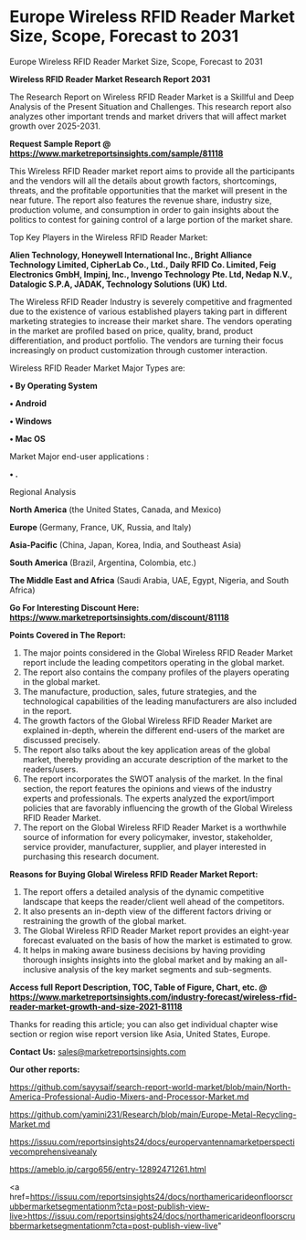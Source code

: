 # Europe Wireless RFID Reader Market Size, Scope, Forecast to 2031
 Europe Wireless RFID Reader Market Size, Scope, Forecast to 2031

<strong>Wireless RFID Reader Market Research Report 2031</strong>

The Research Report on Wireless RFID Reader Market is a Skillful and Deep Analysis of the Present Situation and Challenges. This research report also analyzes other important trends and market drivers that will affect market growth over 2025-2031.

<strong>Request Sample Report @ <a href=https://www.marketreportsinsights.com/sample/81118>https://www.marketreportsinsights.com/sample/81118</a></strong>

This Wireless RFID Reader market report aims to provide all the participants and the vendors will all the details about growth factors, shortcomings, threats, and the profitable opportunities that the market will present in the near future. The report also features the revenue share, industry size, production volume, and consumption in order to gain insights about the politics to contest for gaining control of a large portion of the market share.

Top Key Players in the Wireless RFID Reader Market:

<strong>Alien Technology, Honeywell International Inc., Bright Alliance Technology Limited, CipherLab Co., Ltd., Daily RFID Co. Limited, Feig Electronics GmbH, Impinj, Inc., Invengo Technology Pte. Ltd, Nedap N.V., Datalogic S.P.A, JADAK, Technology Solutions (UK) Ltd.</strong>

The Wireless RFID Reader Industry is severely competitive and fragmented due to the existence of various established players taking part in different marketing strategies to increase their market share. The vendors operating in the market are profiled based on price, quality, brand, product differentiation, and product portfolio. The vendors are turning their focus increasingly on product customization through customer interaction.

Wireless RFID Reader Market Major Types are:

<strong>• By Operating System

• Android

• Windows

• Mac OS</strong>

Market Major end-user applications :

<strong>• .</strong>

Regional Analysis

</u><strong><b>North America</b></strong> (the United States, Canada, and Mexico)

<strong><b>Europe </b></strong>(Germany, France, UK, Russia, and Italy)

<strong><b>Asia-Pacific</b></strong> (China, Japan, Korea, India, and Southeast Asia)

<strong><b>South America</b></strong> (Brazil, Argentina, Colombia, etc.)

<strong><b>The Middle East and Africa</b></strong> (Saudi Arabia, UAE, Egypt, Nigeria, and South Africa)

<strong>Go For Interesting Discount Here: <a href=https://www.marketreportsinsights.com/discount/81118>https://www.marketreportsinsights.com/discount/81118</a></strong>

<strong>Points Covered in The Report:</strong>
<ol>
  <li>The major points considered in the Global Wireless RFID Reader Market report include the leading competitors operating in the global market.</li>
  <li>The report also contains the company profiles of the players operating in the global market.</li>
  <li>The manufacture, production, sales, future strategies, and the technological capabilities of the leading manufacturers are also included in the report.</li>
  <li>The growth factors of the Global Wireless RFID Reader Market are explained in-depth, wherein the different end-users of the market are discussed precisely.</li>
  <li>The report also talks about the key application areas of the global market, thereby providing an accurate description of the market to the readers/users.</li>
  <li>The report incorporates the SWOT analysis of the market. In the final section, the report features the opinions and views of the industry experts and professionals. The experts analyzed the export/import policies that are favorably influencing the growth of the Global Wireless RFID Reader Market.</li>
  <li>The report on the Global Wireless RFID Reader Market is a worthwhile source of information for every policymaker, investor, stakeholder, service provider, manufacturer, supplier, and player interested in purchasing this research document.</li>
</ol>
<strong>Reasons for Buying Global Wireless RFID Reader Market Report:</strong>

<ol>
  <li>The report offers a detailed analysis of the dynamic competitive landscape that keeps the reader/client well ahead of the competitors.</li>
  <li>It also presents an in-depth view of the different factors driving or restraining the growth of the global market.</li>
  <li>The Global Wireless RFID Reader Market report provides an eight-year forecast evaluated on the basis of how the market is estimated to grow.</li>
  <li>It helps in making aware business decisions by having providing thorough insights insights into the global market and by making an all-inclusive analysis of the key market segments and sub-segments.</li>
</ol>
<strong>Access full Report Description, TOC, Table of Figure, Chart, etc. @ <a href=https://www.marketreportsinsights.com/industry-forecast/wireless-rfid-reader-market-growth-and-size-2021-81118>https://www.marketreportsinsights.com/industry-forecast/wireless-rfid-reader-market-growth-and-size-2021-81118</a></strong>


Thanks for reading this article; you can also get individual chapter wise section or region wise report version like Asia, United States, Europe.

<strong>Contact Us:</strong>
sales@marketreportsinsights.com

<strong>Our other reports:</strong>

<a href=https://github.com/sayysaif/search-report-world-market/blob/main/North-America-Professional-Audio-Mixers-and-Processor-Market.md>https://github.com/sayysaif/search-report-world-market/blob/main/North-America-Professional-Audio-Mixers-and-Processor-Market.md</a>

<a href=https://github.com/yamini231/Research/blob/main/Europe-Metal-Recycling-Market.md>https://github.com/yamini231/Research/blob/main/Europe-Metal-Recycling-Market.md</a>

<a href=https://issuu.com/reportsinsights24/docs/europervantennamarketperspectivecomprehensiveanaly>https://issuu.com/reportsinsights24/docs/europervantennamarketperspectivecomprehensiveanaly</a>

<a href=https://ameblo.jp/cargo656/entry-12892471261.html>https://ameblo.jp/cargo656/entry-12892471261.html</a>

<a href=https://issuu.com/reportsinsights24/docs/northamericarideonfloorscrubbermarketsegmentationm?cta=post-publish-view-live>https://issuu.com/reportsinsights24/docs/northamericarideonfloorscrubbermarketsegmentationm?cta=post-publish-view-live</a>"
